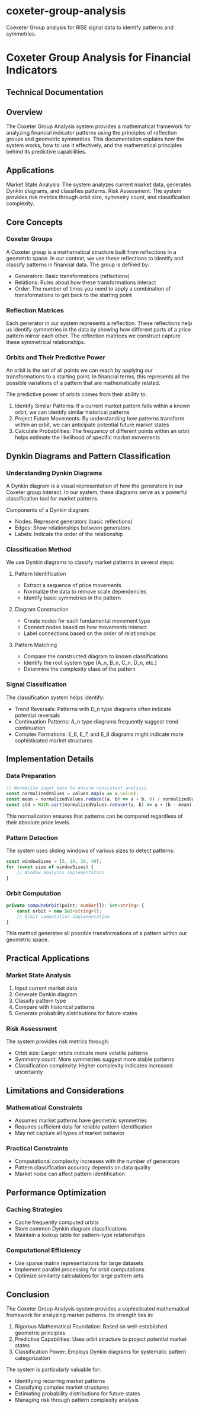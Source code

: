 # coxeter-group-analysis
Coexeter Group analysis for RISE signal data to identify patterns and symmetries. 

# Coxeter Group Analysis for Financial Indicators
## Technical Documentation

## Overview
The Coxeter Group Analysis system provides a mathematical framework for analyzing financial indicator patterns using the principles of reflection groups and geometric symmetries. This documentation explains how the system works, how to use it effectively, and the mathematical principles behind its predictive capabilities.

## Applications
Market State Analysis: The system analyzes current market data, generates Dynkin diagrams, and classifies patterns.
Risk Assessment: The system provides risk metrics through orbit size, symmetry count, and classification complexity.

## Core Concepts

### Coxeter Groups
A Coxeter group is a mathematical structure built from reflections in a geometric space. In our context, we use these reflections to identify and classify patterns in financial data. The group is defined by:
- Generators: Basic transformations (reflections)
- Relations: Rules about how these transformations interact
- Order: The number of times you need to apply a combination of transformations to get back to the starting point

### Reflection Matrices
Each generator in our system represents a reflection. These reflections help us identify symmetries in the data by showing how different parts of a price pattern mirror each other. The reflection matrices we construct capture these symmetrical relationships.

### Orbits and Their Predictive Power
An orbit is the set of all points we can reach by applying our transformations to a starting point. In financial terms, this represents all the possible variations of a pattern that are mathematically related.

The predictive power of orbits comes from their ability to:
1. Identify Similar Patterns: If a current market pattern falls within a known orbit, we can identify similar historical patterns
2. Project Future Movements: By understanding how patterns transform within an orbit, we can anticipate potential future market states
3. Calculate Probabilities: The frequency of different points within an orbit helps estimate the likelihood of specific market movements

## Dynkin Diagrams and Pattern Classification

### Understanding Dynkin Diagrams
A Dynkin diagram is a visual representation of how the generators in our Coxeter group interact. In our system, these diagrams serve as a powerful classification tool for market patterns.

Components of a Dynkin diagram:
- Nodes: Represent generators (basic reflections)
- Edges: Show relationships between generators
- Labels: Indicate the order of the relationship

### Classification Method
We use Dynkin diagrams to classify market patterns in several steps:

1. Pattern Identification
   - Extract a sequence of price movements
   - Normalize the data to remove scale dependencies
   - Identify basic symmetries in the pattern

2. Diagram Construction
   - Create nodes for each fundamental movement type
   - Connect nodes based on how movements interact
   - Label connections based on the order of relationships

3. Pattern Matching
   - Compare the constructed diagram to known classifications
   - Identify the root system type (A_n, B_n, C_n, D_n, etc.)
   - Determine the complexity class of the pattern

### Signal Classification
The classification system helps identify:
- Trend Reversals: Patterns with D_n type diagrams often indicate potential reversals
- Continuation Patterns: A_n type diagrams frequently suggest trend continuation
- Complex Formations: E_6, E_7, and E_8 diagrams might indicate more sophisticated market structures

## Implementation Details

### Data Preparation
```typescript
// Normalize input data to ensure consistent analysis
const normalizedValues = values.map(v => v.value);
const mean = normalizedValues.reduce((a, b) => a + b, 0) / normalizedValues.length;
const std = Math.sqrt(normalizedValues.reduce((a, b) => a + (b - mean) ** 2, 0) / normalizedValues.length);
```

This normalization ensures that patterns can be compared regardless of their absolute price levels.

### Pattern Detection
The system uses sliding windows of various sizes to detect patterns:
```typescript
const windowSizes = [5, 10, 20, 40];
for (const size of windowSizes) {
    // Window analysis implementation
}
```

### Orbit Computation
```typescript
private computeOrbit(point: number[]): Set<string> {
    const orbit = new Set<string>();
    // Orbit computation implementation
}
```

This method generates all possible transformations of a pattern within our geometric space.

## Practical Applications

### Market State Analysis
1. Input current market data
2. Generate Dynkin diagram
3. Classify pattern type
4. Compare with historical patterns
5. Generate probability distributions for future states

### Risk Assessment
The system provides risk metrics through:
- Orbit size: Larger orbits indicate more volatile patterns
- Symmetry count: More symmetries suggest more stable patterns
- Classification complexity: Higher complexity indicates increased uncertainty

## Limitations and Considerations

### Mathematical Constraints
- Assumes market patterns have geometric symmetries
- Requires sufficient data for reliable pattern identification
- May not capture all types of market behavior

### Practical Constraints
- Computational complexity increases with the number of generators
- Pattern classification accuracy depends on data quality
- Market noise can affect pattern identification

## Performance Optimization

### Caching Strategies
- Cache frequently computed orbits
- Store common Dynkin diagram classifications
- Maintain a lookup table for pattern-type relationships

### Computational Efficiency
- Use sparse matrix representations for large datasets
- Implement parallel processing for orbit computations
- Optimize similarity calculations for large pattern sets

## Conclusion

The Coxeter Group Analysis system provides a sophisticated mathematical framework for analyzing market patterns. Its strength lies in:
1. Rigorous Mathematical Foundation: Based on well-established geometric principles
2. Predictive Capabilities: Uses orbit structure to project potential market states
3. Classification Power: Employs Dynkin diagrams for systematic pattern categorization

The system is particularly valuable for:
- Identifying recurring market patterns
- Classifying complex market structures
- Estimating probability distributions for future states
- Managing risk through pattern complexity analysis
